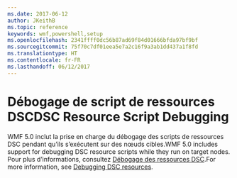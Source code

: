 ```yaml
---
ms.date: 2017-06-12
author: JKeithB
ms.topic: reference
keywords: wmf,powershell,setup
ms.openlocfilehash: 2341ffff0dc56b87ad69f84d01666bfda97bf9bf
ms.sourcegitcommit: 75f70c7df01eea5e7a2c16f9a3ab1dd437a1f8fd
ms.translationtype: HT
ms.contentlocale: fr-FR
ms.lasthandoff: 06/12/2017
---
```

# <a name="dsc-resource-script-debugging"></a><span data-ttu-id="312d0-102">Débogage de script de ressources DSC</span><span class="sxs-lookup"><span data-stu-id="312d0-102">DSC Resource Script Debugging</span></span>

<span data-ttu-id="312d0-103">WMF 5.0 inclut la prise en charge du débogage des scripts de ressources DSC pendant qu’ils s’exécutent sur des nœuds cibles.</span><span class="sxs-lookup"><span data-stu-id="312d0-103">WMF 5.0 includes support for debugging DSC resource scripts while they run on target nodes.</span></span>
<span data-ttu-id="312d0-104">Pour plus d’informations, consultez [Débogage des ressources DSC](https://msdn.microsoft.com/powershell/dsc/debugresource).</span><span class="sxs-lookup"><span data-stu-id="312d0-104">For more information, see [Debugging DSC resources](https://msdn.microsoft.com/powershell/dsc/debugresource).</span></span>

